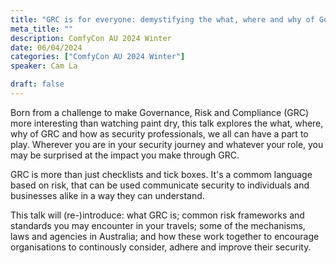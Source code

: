 ```yaml
---
title: "GRC is for everyone: demystifying the what, where and why of Governance, Risk & Compliance in Australia"
meta_title: ""
description: ComfyCon AU 2024 Winter
date: 06/04/2024
categories: ["ComfyCon AU 2024 Winter"]
speaker: Cam La

draft: false
---
```

Born from a challenge to make Governance, Risk and Compliance (GRC) more interesting than watching paint dry, this talk explores the what, where, why of GRC and how as security professionals, we all can have a part to play. Wherever you are in your security journey and whatever your role, you may be surprised at the impact you make through GRC.

GRC is more than just checklists and tick boxes. It's a commom language based on risk, that can be used communicate security to individuals and businesses alike in a way they can understand.

This talk will (re-)introduce: what GRC is; common risk frameworks and standards you may encounter in your travels; some of the mechanisms, laws and agencies in Australia; and how these work together to encourage organisations to continously consider, adhere and improve their security.

